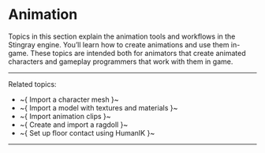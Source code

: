 ﻿# Animation

Topics in this section explain the animation tools and workflows in the Stingray engine. You’ll learn how to create animations and use them in-game. These topics are intended both for animators that create animated characters and gameplay programmers that work with them in game.

---
Related topics:
-	~{ Import a character mesh }~
-	~{ Import a model with textures and materials }~
-	~{ Import animation clips }~
-	~{ Create and import a ragdoll }~
-	~{ Set up floor contact using HumanIK }~
---
